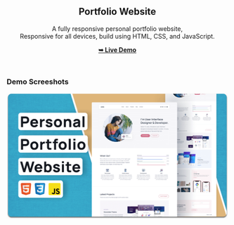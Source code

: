 <div align="center">
  <br />
  <br />

  <h2 align="center">Portfolio Website</h2>

  A fully responsive personal portfolio website, <br />Responsive for all devices, build using HTML, CSS, and JavaScript.

  <a href="https://christinefamero.github.io/"><strong>➥ Live Demo</strong></a>

</div>

<br />

### Demo Screeshots

![Desktop Demo](./readme-images/desktop.png "Desktop Demo")
